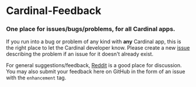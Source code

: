 # Cardinal-Feedback

### One place for issues/bugs/problems, for all Cardinal apps.

If you run into a bug or problem of any kind with **any** Cardinal app, this is the right place to let the Cardinal developer know. Please create a new [issue](https://github.com/somebeaver/Cardinal-Feedback/issues/new) describing the problem if an issue for it doesn't already exist.

For general suggestions/feedback, [Reddit](https://old.reddit.com/r/cardinalapps) is a good place for discussion. You may also submit your feedback here on GitHub in the form of an issue with the `enhancement` tag.
